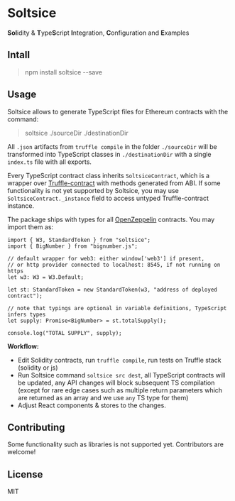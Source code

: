 Soltsice
==========

**Sol**idity & **T**ype**S**cript **I**ntegration, **C**onfiguration and **E**xamples

Intall
----------------------

> npm install soltsice --save

Usage
----------------------

Soltsice allows to generate TypeScript files for Ethereum contracts with the command:

> soltsice ./sourceDir ./destinationDir

All `.json` artifacts from `truffle compile` in the folder `./sourceDir` will be transformed into TypeScript classes in 
`./destinationDir` with a single `index.ts` file with all exports.

Every TypeScript contract class inherits `SoltsiceContract`, which is a wrapper over [Truffle-contract](https://github.com/trufflesuite/truffle-contract) with methods generated from ABI.
If some functionality is not yet supported by Soltsice, you may use `SoltsiceContract._instance` field to access untyped Truffle-contract instance.

The package ships with types for all [OpenZeppelin](https://github.com/OpenZeppelin/zeppelin-solidity/) contracts. You may import them as:

```
import { W3, StandardToken } from "soltsice";
import { BigNumber } from "bignumber.js";

// default wrapper for web3: either window['web3'] if present,
// or http provider connected to localhost: 8545, if not running on https 
let w3: W3 = W3.Default;

let st: StandardToken = new StandardToken(w3, "address of deployed contract");

// note that typings are optional in variable definitions, TypeScript infers types
let supply: Promise<BigNumber> = st.totalSupply();

console.log("TOTAL SUPPLY", supply);
```

**Workflow:**

* Edit Solidity contracts, run `truffle compile`, run tests on Truffle stack (solidity or js)
* Run Soltsice command `soltsice src dest`, all TypeScript contracts will be updated, any API changes will block subsequent TS compilation
  (except for rare edge cases such as multiple return parameters which are returned as an array and we use `any` TS type for them)
* Adjust React components & stores to the changes.

Contributing
-----------------------
Some functionality such as libraries is not supported yet. Contributors are welcome!

License
-----------------------
MIT